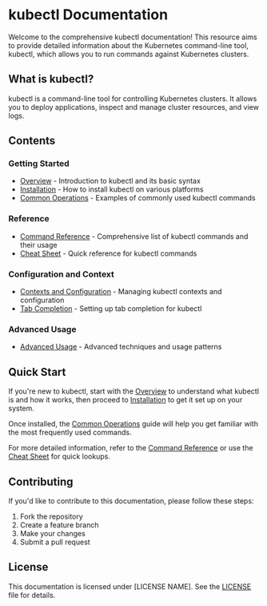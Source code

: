 # kubectl Documentation

Welcome to the comprehensive kubectl documentation! This resource aims to provide detailed information about the Kubernetes command-line tool, kubectl, which allows you to run commands against Kubernetes clusters.

## What is kubectl?

kubectl is a command-line tool for controlling Kubernetes clusters. It allows you to deploy applications, inspect and manage cluster resources, and view logs.

## Contents

### Getting Started

- [Overview](overview.md) - Introduction to kubectl and its basic syntax
- [Installation](installation.md) - How to install kubectl on various platforms
- [Common Operations](common-operations.md) - Examples of commonly used kubectl commands

### Reference

- [Command Reference](commands.md) - Comprehensive list of kubectl commands and their usage
- [Cheat Sheet](cheat-sheet.md) - Quick reference for kubectl commands

### Configuration and Context

- [Contexts and Configuration](contexts.md) - Managing kubectl contexts and configuration
- [Tab Completion](tab-completion.md) - Setting up tab completion for kubectl

### Advanced Usage

- [Advanced Usage](advanced-usage.md) - Advanced techniques and usage patterns

## Quick Start

If you're new to kubectl, start with the [Overview](overview.md) to understand what kubectl is and how it works, then proceed to [Installation](installation.md) to get it set up on your system.

Once installed, the [Common Operations](common-operations.md) guide will help you get familiar with the most frequently used commands.

For more detailed information, refer to the [Command Reference](commands.md) or use the [Cheat Sheet](cheat-sheet.md) for quick lookups.

## Contributing

If you'd like to contribute to this documentation, please follow these steps:

1. Fork the repository
2. Create a feature branch
3. Make your changes
4. Submit a pull request

## License

This documentation is licensed under [LICENSE NAME]. See the [LICENSE](LICENSE) file for details.
